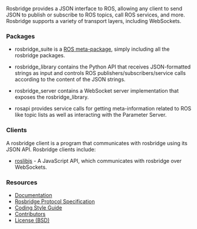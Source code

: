 Rosbridge provides a JSON interface to ROS, allowing any client to send JSON to
publish or subscribe to ROS topics, call ROS services, and more. Rosbridge
supports a variety of transport layers, including WebSockets.

### Packages

 * rosbridge_suite is a [ROS
   meta-package](http://www.ros.org/wiki/catkin/conceptual_overview#Metapackages_and_the_Elimination_of_Stacks),
   simply including all the rosbridge packages.

 * rosbridge_library contains the Python API that receives JSON-formatted
   strings as input and controls ROS publishers/subscribers/service calls
   according to the content of the JSON strings.

 * rosbridge_server contains a WebSocket server implementation that exposes the
   rosbridge_library.

 * rosapi provides service calls for getting meta-information related to ROS
   like topic lists as well as interacting with the Parameter Server.

### Clients

A rosbridge client is a program that communicates with rosbridge using its JSON
API. Rosbridge clients include:

 * [roslibjs](https://github.com/robotwebtools/roslibjs) - A JavaScript API, which
   communicates with rosbridge over WebSockets.

### Resources

 * [Documentation](http://www.ros.org/wiki/rosbridge_suite)
 * [Rosbridge Protocol Specification](ROSBRIDGE_PROTOCOL.md)
 * [Coding Style Guide](http://www.ros.org/wiki/PyStyleGuide)
 * [Contributors](https://github.com/RobotWebTools/rosbridge_suite/graphs/contributors)
 * [License (BSD)](http://opensource.org/licenses/BSD-2-Clause)

